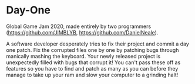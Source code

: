 # Day-One
Global Game Jam 2020, made entirely by two programmers (https://github.com/JIMBLYB, https://github.com/DanielNeale). 

A software developer desperately tries to fix their project and commit a day one patch. Fix the corrupted files one by one by patching bugs through manically mashing the keyboard. Your newly released project is unexpectedly filled with bugs that corrupt it! You can't pass these off as features so you have to find and patch as many as you can before they manage to take up your ram and slow your computer to a grinding halt!
